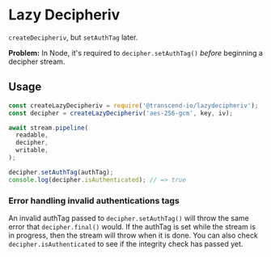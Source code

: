 # Lazy Decipheriv

`createDecipheriv`, but `setAuthTag` later.

**Problem:** In Node, it's required to `decipher.setAuthTag()` _before_ beginning a decipher stream.

## Usage

```js
const createLazyDecipheriv = require('@transcend-io/lazydecipheriv');
const decipher = createLazyDecipheriv('aes-256-gcm', key, iv);

await stream.pipeline(
  readable,
  decipher,
  writable,
);

decipher.setAuthTag(authTag);
console.log(decipher.isAuthenticated); // => true
```

### Error handling invalid authentications tags

An invalid authTag passed to `decipher.setAuthTag()` will throw the same error that `decipher.final()` would. If the authTag is set while the stream is in progress, then the stream will throw when it is done. You can also check `decipher.isAuthenticated` to see if the integrity check has passed yet.
